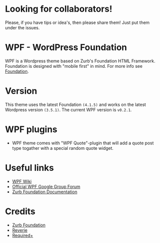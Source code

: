 # Looking for collaborators!
Please, if you have tips or idea's, then please share them! Just put them under the issues.

# WPF - WordPress Foundation
WPF is a Wordpress theme based on Zurb's Foundation HTML Framework. Foundation is designed with "mobile first" in mind. For more info see [Foundation](http://foundation.zurb.com/).

# Version
This theme uses the latest Foundation `(4.1.5)` and works on the latest Wordpress version `(3.5.1)`. The current WPF version is `v0.2.1`.

# WPF plugins
* WPF theme comes with "WPF Quote"-plugin that will add a quote post type togather with a special random quote widget.

# Useful links
* [WPF Wiki](https://github.com/MekZii/WPF/wiki/)
* [Official WPF Google Group Forum](https://groups.google.com/forum/?fromgroups#!forum/wordpressfoundation)
* [Zurb Foundation Documentation](http://foundation.zurb.com/docs/)

# Credits
* [Zurb Foundation](http://foundation.zurb.com/)
* [Reverie](http://themefortress.com/reverie/)
* [Required+](http://themes.required.ch/)